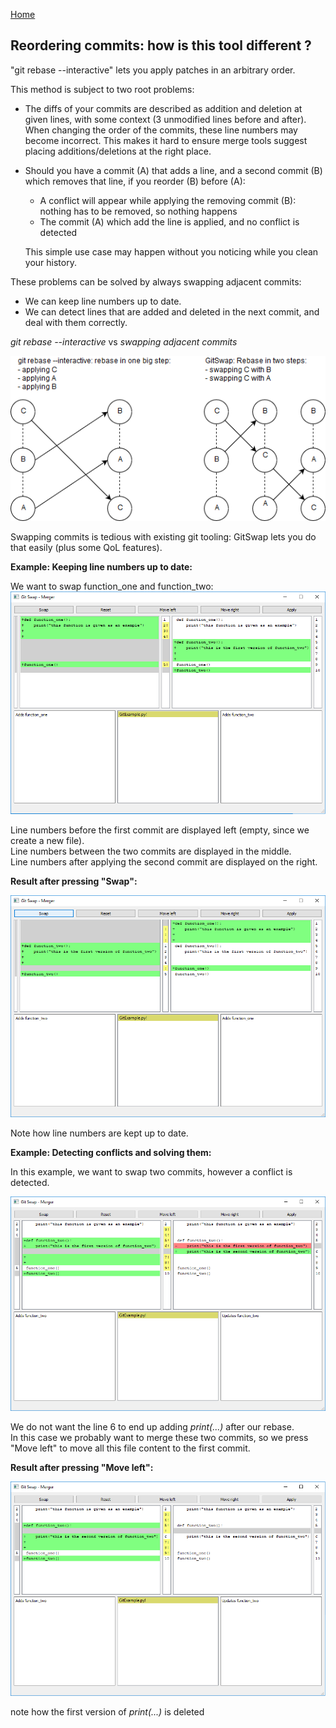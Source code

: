 [Home](../readme.md)

Reordering commits: how is this tool different ?
------------------------------------------------
"git rebase --interactive" lets you apply patches in an arbitrary order. 



This method is subject to two root problems: 
- The diffs of your commits are described as addition and deletion at given lines, with some context (3 unmodified lines before and after).  
When changing the order of the commits, these line numbers may become incorrect. This makes it hard to ensure merge tools suggest placing additions/deletions at the right place.
- Should you have a commit (A) that adds a line, and a second commit (B) which removes that line, if you reorder (B) before (A):
   - A conflict will appear while applying the removing commit (B): nothing has to be removed, so nothing happens
   - The commit (A) which add the line is applied, and no conflict is detected  
 
  This simple use case may happen without you noticing while you clean your history.

These problems can be solved by always swapping adjacent commits:
- We can keep line numbers up to date.
- We can detect lines that are added and deleted in the next commit, and deal with them correctly.

*git rebase --interactive* vs *swapping adjacent commits* 

![alt text](diagram.png)

Swapping commits is tedious with existing git tooling: GitSwap lets you do that easily (plus some QoL features).

**Example: Keeping line numbers up to date:**

We want to swap function_one and function_two:    
![alt text](before_swapping.PNG)

Line numbers before the first commit are displayed left (empty, since we create a new file).  
Line numbers between the two commits are displayed in the middle.  
Line numbers after applying the second commit are displayed on the right.  

**Result after pressing "Swap":**

![alt text](after_swapping.PNG)

Note how line numbers are kept up to date.

**Example: Detecting conflicts and solving them:**

In this example, we want to swap two commits, however a conflict is detected.

![alt text](before_moving.PNG)

We do not want the line 6 to end up adding *print(...)* after our rebase.  
In this case we probably want to merge these two commits, so we press "Move left" to move all this file content to the first commit.

**Result after pressing "Move left":**  

![alt text](after_moving.PNG)

note how the first version of *print(...)* is deleted
